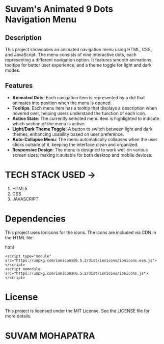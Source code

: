 # Suvam's Animated 9 Dots Navigation Menu

## Description

This project showcases an animated navigation menu using HTML, CSS, and JavaScript. The menu consists of nine interactive dots, each representing a different navigation option. It features smooth animations, tooltips for better user experience, and a theme toggle for light and dark modes.

## Features

- **Animated Dots**: Each navigation item is represented by a dot that animates into position when the menu is opened.
- **Tooltips**: Each menu item has a tooltip that displays a description when hovered over, helping users understand the function of each icon.
- **Active State**: The currently selected menu item is highlighted to indicate which section of the menu is active.
- **Light/Dark Theme Toggle**: A button to switch between light and dark themes, enhancing usability based on user preference.
- **Auto-Collapse Menu**: The menu automatically collapses when the user clicks outside of it, keeping the interface clean and organized.
- **Responsive Design**: The menu is designed to work well on various screen sizes, making it suitable for both desktop and mobile devices.

# TECH STACK USED ->

1. HTML5
2. CSS
3. JAVASCRIPT

# Dependencies

This project uses Ionicons for the icons. The icons are included via CDN in the HTML file.

html

```
<script type="module" src="https://unpkg.com/ionicons@5.5.2/dist/ionicons/ionicons.esm.js"></script>
<script nomodule src="https://unpkg.com/ionicons@5.5.2/dist/ionicons/ionicons.js"></script>
```

# License

This project is licensed under the MIT License. See the LICENSE file for more details.

# SUVAM MOHAPATRA
